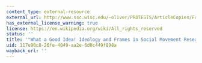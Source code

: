 ```yaml
---
content_type: external-resource
external_url: http://www.ssc.wisc.edu/~oliver/PROTESTS/ArticleCopies/Frames.2.29.00.pdf
has_external_license_warning: true
license: https://en.wikipedia.org/wiki/All_rights_reserved
status: ''
title: '"What a Good Idea! Ideology and Frames in Social Movement Research." (PDF)'
uid: 117e90c8-26fe-4049-aa2e-6d0c449f898a
wayback_url: ''
---
```

